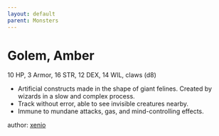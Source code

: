 ```yaml
---
layout: default
parent: Monsters
---
```

# Golem, Amber
10 HP, 3 Armor, 16 STR, 12 DEX, 14 WIL, claws (d8)  
- Artificial constructs made in the shape of giant felines. Created by wizards in a slow and complex process.  
- Track without error, able to see invisible creatures nearby.  
- Immune to mundane attacks, gas, and mind-controlling effects.  

author: [xenio](https://xenioinabottle.blogspot.com)
